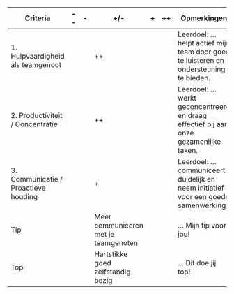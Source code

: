 | **Criteria** | **--** | **-** | +/- | + | ++ | **Opmerkingen** |
| --- | --- | --- | --- | --- | --- | --- |
| 1. Hulpvaardigheid als teamgenoot |  |  |  ++|  |  | Leerdoel: … helpt actief mijn team door goed te luisteren en ondersteuning te bieden. |
| 2. Productiviteit / Concentratie |  |  | ++ |  |  | Leerdoel: … werkt geconcentreerd en draag effectief bij aan onze gezamenlijke taken. |
| 3. Communicatie / Proactieve houding |  |  | + |  |  | Leerdoel: … communiceert duidelijk en neem initiatief voor een goede samenwerking. |
| Tip |  |  | Meer communiceren met je teamgenoten |  |  | … Mijn tip voor jou! |
| Top |  |  |Hartstikke goed zelfstandig bezig|  |  | … Dit doe jij top! |